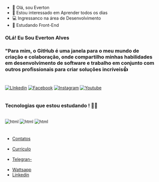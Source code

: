 
- 👋 Olá, sou Everton 
- 👀 Estou interessado em Aprender todos os dias
- 💻 Ingressanco na área de Desenvolvimento
- 📰 Estudando Front-End 

<!-- -
Evetop25/Evetop25 é um repositório ✨ especial ✨ porque seu `README.md` (este arquivo) aparece no seu perfil do GitHub.
Você pode clicar no link Visualizar para ver suas alterações.
- -->
###  OLá! Eu Sou Everton Alves
###  "Para mim, o GitHub é uma janela para o meu mundo de criação e colaboração, onde compartilho minhas habilidades em desenvolvimento de software e trabalho em conjunto com outros profissionais para criar soluções incríveis👍<br><br/>



[![ LInkedin ](https://img.shields.io/badge/LinkedIn-0077B5?style=for-the-badge&logo=linkedin&logoColor=white)](https://www.linkedin.com/in/everton-antunes-alves-02aa98132/)
[![ Facebook ](https://img.shields.io/badge/Facebook-1877F2?style=for-the-badge&logo=facebook&logoColor=white)](https://www.facebook.com/everton.antunesalves)
[![ Instagram ](https://img.shields.io/badge/Instagram-E4405F?style=for-the-badge&logo=instagram&logoColor=white)](https://www.instagram.com/evertonalvesoficial_/)
[![ Youtube ](https://img.shields.io/badge/YouTube-FF0000?style=for-the-badge&logo=youtube&logoColor=white)](https://www.youtube.com/channel/UCvLmj_yLrd8-7ueAX12BoCA)<br/><br>



###  Tecnologias que estou estudando ! 👨‍💻

<div style="display: inline_block"><br/>
  <img aling="center" alt="html" src="https://img.shields.io/badge/JavaScript-F7DF1E?style=for-the-badge&logo=javascript&logoColor=black">
<img aling="center" alt="html" src="https://img.shields.io/badge/HTML-239120?style=for-the-badge&logo=html5&logoColor=white">
<img aling="center" alt="html" src="https://img.shields.io/badge/CSS-239120?&style=for-the-badge&logo=css3&logoColor=white">
</div><br/>

###
- [Contatos](https://wa.me/5511972303834?text=Ol%C3%A1%21+Vim+Atraves+do+Seu+Reposit%C3%B3rio%2C+Podemos+Conversar%3F)<br/><br/>
- [Curriculo](everton-curriculo.png)<br/><br/>
- [ Telegran- ](https://t.me/Evetop25)<br><br/>
- [ Wattsapp ](https://contate.me/everton_alves)
- [ Linkedin ](https://www.linkedin.com/in/everton-antunes-alves-02aa98132/)


